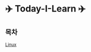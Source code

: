 # ✈️ Today-I-Learn ✈️

## 목차
[Linux](https://github.com/92SooJong/Today-I-Learn/tree/master/Linux)

 
